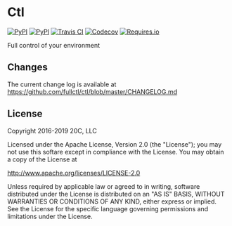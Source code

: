 
# Ctl

[![PyPI](https://img.shields.io/pypi/v/ctl.svg?maxAge=60)](https://pypi.python.org/pypi/ctl)
[![PyPI](https://img.shields.io/pypi/pyversions/ctl.svg?maxAge=600)](https://pypi.python.org/pypi/ctl)
[![Travis CI](https://img.shields.io/travis/20c/ctl.svg?maxAge=60)](https://travis-ci.org/20c/ctl)
[![Codecov](https://img.shields.io/codecov/c/github/20c/ctl/master.svg?maxAge=60)](https://codecov.io/github/20c/ctl)
[![Requires.io](https://img.shields.io/requires/github/20c/ctl.svg?maxAge=60)](https://requires.io/github/20c/ctl/requirements)


Full control of your environment


## Changes

The current change log is available at <https://github.com/fullctl/ctl/blob/master/CHANGELOG.md>

## License

Copyright 2016-2019 20C, LLC

Licensed under the Apache License, Version 2.0 (the "License");
you may not use this softare except in compliance with the License.
You may obtain a copy of the License at

   http://www.apache.org/licenses/LICENSE-2.0

Unless required by applicable law or agreed to in writing, software
distributed under the License is distributed on an "AS IS" BASIS,
WITHOUT WARRANTIES OR CONDITIONS OF ANY KIND, either express or implied.
See the License for the specific language governing permissions and
limitations under the License.
